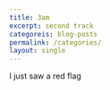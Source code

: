 ```yaml
---
title: 3am
excerpt: second track
categoreis: blog-posts
permalink: /categories/
layout: single
---
```

I just saw a red flag
